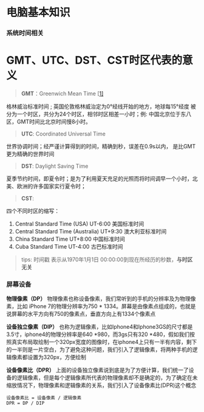 # 电脑基本知识

### 系统时间相关

# GMT、UTC、DST、CST时区代表的意义

> **GMT**：Greenwich Mean Time [[1\]](https://www.jianshu.com/p/735e8444cdda#fn1)

格林威治标准时间 ; 英国伦敦格林威治定为0°经线开始的地方，地球每15°经度 被分为一个时区，共分为24个时区，相邻时区相差一小时；例: 中国北京位于东八区，GMT时间比北京时间慢8小时。

> **UTC**: Coordinated Universal Time

世界协调时间；经严谨计算得到的时间，精确到秒，误差在0.9s以内， 是比GMT更为精确的世界时间

> **DST**: Daylight Saving Time

夏季节约时间，即夏令时；是为了利用夏天充足的光照而将时间调早一个小时，北美、欧洲的许多国家实行夏令时；

> **CST**:

四个不同时区的缩写：

1. Central Standard Time (USA) UT-6:00 美国标准时间
2. Central Standard Time (Australia) UT+9:30 澳大利亚标准时间
3. China Standard Time UT+8:00 中国标准时间
4. Cuba Standard Time UT-4:00 古巴标准时间

> tips: 时间戳
> 表示从1970年1月1日 00:00:00到现在所经历的秒数，**与时区无关**



### 屏幕设备

**物理像素（DP）**
物理像素也称设备像素，我们常听到的手机的分辨率及为物理像素，比如 iPhone 7的物理分辨率为750 * 1334。屏幕是由像素点组成的，也就是说屏幕的水平方向有750的像素点，垂直方向上有1334个像素点

**设备独立像素（DIP）**
也称为逻辑像素，比如Iphone4和Iphone3GS的尺寸都是3.5寸，iphone4的物理分辨率是640 *980，而3gs只有320 *480，假如我们按照真实布局取绘制一个320px宽度的图像时，在iphone4上只有一半有内容，剩下的一半则是一片空白，为了避免这种问题，我们引入了逻辑像素，将两种手机的逻辑像素都设置为320px，方便绘制

**设备像素比（DPR）**
上面的设备独立像素说到底是为了方便计算，我们统一了设备的逻辑像素，但是每个逻辑像素所代表的物理像素却不是确定的，为了确定在未缩放情况下，物理像素和逻辑像素的关系，我们引入了设备像素比(DPR)这个概念

```computer
设备像素比 = 设备像素 / 逻辑像素 
DPR = DP / DIP
```

